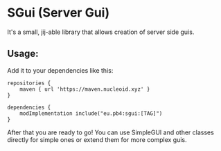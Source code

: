 # SGui (Server Gui)
It's a small, jij-able library that allows creation of server side guis.

## Usage:
Add it to your dependencies like this:

```
repositories {
	maven { url 'https://maven.nucleoid.xyz' }
}

dependencies {
	modImplementation include("eu.pb4:sgui:[TAG]")
}
```

After that you are ready to go! You can use SimpleGUI and other classes directly for simple ones or extend
them for more complex guis.
